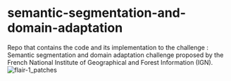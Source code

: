 # semantic-segmentation-and-domain-adaptation
Repo that contains the code and its implementation to the challenge : Semantic segmentation and domain adaptation challenge proposed by the French National Institute of Geographical and Forest Information (IGN).
![flair-1_patches](https://github.com/Maherstad/semantic-segmentation-competition/assets/30124102/34a2151c-24a4-45ad-a396-51d8c2029c87)
